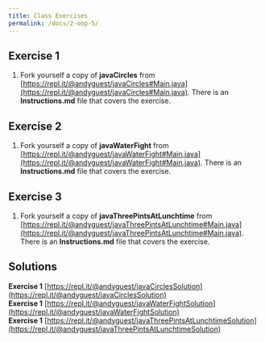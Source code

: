 ```yaml
---
title: Class Exercises
permalink: /docs/2-oop-5/
---
```


## Exercise 1
1. Fork yourself a copy of **javaCircles** from [https://repl.it/@andyguest/javaCircles#Main.java](https://repl.it/@andyguest/javaCircles#Main.java). There is an **Instructions.md** file that covers the exercise. 

## Exercise 2
1. Fork yourself a copy of **javaWaterFight** from [https://repl.it/@andyguest/javaWaterFight#Main.java](https://repl.it/@andyguest/javaWaterFight#Main.java). There is an **Instructions.md** file that covers the exercise. 

## Exercise 3
1. Fork yourself a copy of **javaThreePintsAtLunchtime** from [https://repl.it/@andyguest/javaThreePintsAtLunchtime#Main.java](https://repl.it/@andyguest/javaThreePintsAtLunchtime#Main.java). There is an **Instructions.md** file that covers the exercise. 

## Solutions
**Exercise 1** [https://repl.it/@andyguest/javaCirclesSolution](https://repl.it/@andyguest/javaCirclesSolution)  
**Exercise 1** [https://repl.it/@andyguest/javaWaterFightSolution](https://repl.it/@andyguest/javaWaterFightSolution)  
**Exercise 1** [https://repl.it/@andyguest/javaThreePintsAtLunchtimeSolution](https://repl.it/@andyguest/javaThreePintsAtLunchtimeSolution)  
